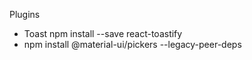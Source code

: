 Plugins
- Toast npm install --save react-toastify
-  npm install @material-ui/pickers --legacy-peer-deps